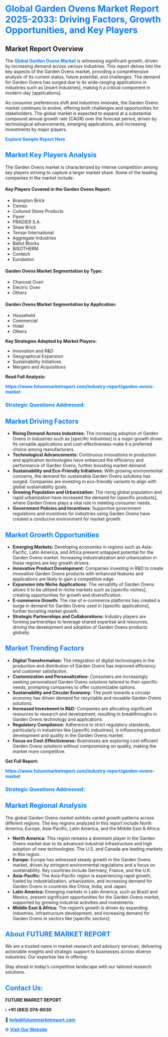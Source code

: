 <h1 style="color: #007BFF;">Global Garden Ovens Market Report 2025-2033: Driving Factors, Growth Opportunities, and Key Players</h1>

<section id="overview">
<h2>Market Report Overview</h2>
<p>The <a href="https://www.futuremarketreport.com/industry-report/garden-ovens-market" style="color: #007BFF; text-decoration: none;"><strong>Global Garden Ovens Market</strong></a> is witnessing significant growth, driven by increasing demand across various industries. This report delves into the key aspects of the Garden Ovens market, providing a comprehensive analysis of its current status, future potential, and challenges. The demand for Garden Ovens has surged due to its wide-ranging applications in industries such as [insert industries], making it a critical component in modern-day [applications].</p>
<p>As consumer preferences shift and industries innovate, the Garden Ovens market continues to evolve, offering both challenges and opportunities for stakeholders. The global market is expected to expand at a substantial compound annual growth rate (CAGR) over the forecast period, driven by technological advancements, emerging applications, and increasing investments by major players.</p>
</section>

<section id="overview">
<p><a href="https://www.futuremarketreport.com/request-sample/reportId=104022" style="color: #007BFF; text-decoration: none;"><strong>Explore Sample Report Here</strong></a></p>
</section>

<section id="key-players">
<h2 style="color: #007BFF;">Market Key Players Analysis</h2>
<p>The Garden Ovens market is characterized by intense competition among key players striving to capture a larger market share. Some of the leading companies in the market include:</p>
<h4>Key Players Covered in the Garden Ovens Report:</h4>
<ul><li>Brampton Brick</li><li>Cemex</li><li>Cultured Stone Products</li><li>Paver</li><li>PRADIER S.A.</li><li>Shaw Brick</li><li>Tensar International</li><li>Aggregate Industries</li><li>Ballut Blocks</li><li>BISOTHERM</li><li>Contech</li><li>Eurobeton</li></ul>
<h4>Garden Ovens Market Segmentation by Type:</h4>
<ul><li>Charcoal Oven</li><li>Electric Oven</li><li>Others</li></ul>

<h4>Garden Ovens Market Segmentation by Application:</h4>
<ul><li>Household</li><li>Commercial</li><li>Hotel</li><li>Others</li></ul>
<p><strong>Key Strategies Adopted by Market Players:</strong></p>
<ul>
<li>Innovation and R&D</li>
<li>Geographical Expansion</li>
<li>Sustainability Initiatives</li>
<li>Mergers and Acquisitions</li>
</ul>
</section>

<section>
<p><strong>Read Full Analysis: </strong></p><a href="https://www.futuremarketreport.com/industry-report/garden-ovens-market" style="color: #007BFF; text-decoration: none;"><strong>https://www.futuremarketreport.com/industry-report/garden-ovens-market</strong></a>
<h3 style="color: #007BFF;">Strategic Questions Addressed:</h3>
</section>

<section id="driving-factors">
<h2 style="color: #007BFF;">Market Driving Factors</h2>
<ul>
<li><strong>Rising Demand Across Industries:</strong> The increasing adoption of Garden Ovens in industries such as [specific industries] is a major growth driver. Its versatile applications and cost-effectiveness make it a preferred choice among manufacturers.</li>
<li><strong>Technological Advancements:</strong> Continuous innovations in production and application technologies have enhanced the efficiency and performance of Garden Ovens, further boosting market demand.</li>
<li><strong>Sustainability and Eco-Friendly Initiatives:</strong> With growing environmental concerns, the demand for sustainable Garden Ovens solutions has surged. Companies are investing in eco-friendly variants to align with global sustainability goals.</li>
<li><strong>Growing Population and Urbanization:</strong> The rising global population and rapid urbanization have increased the demand for [specific products], where Garden Ovens plays a vital role in meeting consumer needs.</li>
<li><strong>Government Policies and Incentives:</strong> Supportive government regulations and incentives for industries using Garden Ovens have created a conducive environment for market growth.</li>
</ul>
</section>

<section id="growth-opportunities">
<h2 style="color: #007BFF;">Market Growth Opportunities</h2>
<ul>
<li><strong>Emerging Markets:</strong> Developing economies in regions such as Asia-Pacific, Latin America, and Africa present untapped potential for the Garden Ovens market. Increasing industrialization and urbanization in these regions are key growth drivers.</li>
<li><strong>Innovative Product Development:</strong> Companies investing in R&D to create innovative Garden Ovens products with enhanced features and applications are likely to gain a competitive edge.</li>
<li><strong>Expansion into Niche Applications:</strong> The versatility of Garden Ovens allows it to be utilized in niche markets such as [specific niches], creating opportunities for growth and diversification.</li>
<li><strong>E-commerce Growth:</strong> The rise of e-commerce platforms has created a surge in demand for Garden Ovens used in [specific applications], further boosting market growth.</li>
<li><strong>Strategic Partnerships and Collaborations:</strong> Industry players are forming partnerships to leverage shared expertise and resources, driving the development and adoption of Garden Ovens products globally.</li>
</ul>
</section>

<section id="trending-factors">
<h2 style="color: #007BFF;">Market Trending Factors</h2>
<ul>
<li><strong>Digital Transformation:</strong> The integration of digital technologies in the production and distribution of Garden Ovens has improved efficiency and customer satisfaction.</li>
<li><strong>Customization and Personalization:</strong> Consumers are increasingly seeking personalized Garden Ovens solutions tailored to their specific needs, prompting companies to offer customizable options.</li>
<li><strong>Sustainability and Circular Economy:</strong> The push towards a circular economy has driven demand for recyclable and reusable Garden Ovens solutions.</li>
<li><strong>Increased Investment in R&D:</strong> Companies are allocating significant resources to research and development, resulting in breakthroughs in Garden Ovens technology and applications.</li>
<li><strong>Regulatory Compliance:</strong> Adherence to strict regulatory standards, particularly in industries like [specific industries], is influencing product development and quality in the Garden Ovens market.</li>
<li><strong>Focus on Cost-Effectiveness:</strong> Businesses are exploring cost-efficient Garden Ovens solutions without compromising on quality, making the market more competitive.</li>
</ul>
</section>

<section>
<p><strong>Get Full Report: </strong></p><a href="https://www.futuremarketreport.com/industry-report/garden-ovens-market" style="color: #007BFF; text-decoration: none;"><strong>https://www.futuremarketreport.com/industry-report/garden-ovens-market</strong></a>
<h3 style="color: #007BFF;">Strategic Questions Addressed:</h3>
</section>


<section id="regional-analysis">
<h2 style="color: #007BFF;">Market Regional Analysis</h2>
<p>The global Garden Ovens market exhibits varied growth patterns across different regions. The key regions analyzed in this report include North America, Europe, Asia-Pacific, Latin America, and the Middle East & Africa:</p>
<ul>
<li><strong>North America:</strong> This region remains a dominant player in the Garden Ovens market due to its advanced industrial infrastructure and high adoption of new technologies. The U.S. and Canada are leading markets in this region.</li>
<li><strong>Europe:</strong> Europe has witnessed steady growth in the Garden Ovens market, driven by stringent environmental regulations and a focus on sustainability. Key countries include Germany, France, and the U.K.</li>
<li><strong>Asia-Pacific:</strong> The Asia-Pacific region is experiencing rapid growth, fueled by industrialization, urbanization, and increasing demand for Garden Ovens in countries like China, India, and Japan.</li>
<li><strong>Latin America:</strong> Emerging markets in Latin America, such as Brazil and Mexico, present significant opportunities for the Garden Ovens market, supported by growing industrial activities and investments.</li>
<li><strong>Middle East & Africa:</strong> The region’s growth is driven by expanding industries, infrastructure development, and increasing demand for Garden Ovens in sectors like [specific sectors].</li>
</ul>
</section>

<footer>
<h2 style="color: #007BFF;">About FUTURE MARKET REPORT</h2>
<p>We are a trusted name in market research and advisory services, delivering actionable insights and strategic support to businesses across diverse industries. Our expertise lies in offering:</p>

<p>Stay ahead in today’s competitive landscape with our tailored research solutions.</p>

<h2 style="color: #007BFF;">Contact Us:</h2>
<p><strong>FUTURE MARKET REPORT</strong></p>
<p>📞 <strong>+91 (883) 074-8030</strong></p>
<p>📧 <strong><a href="mailto:help@futuremarketreport.com" style="color: #007BFF;">help@futuremarketreport.com</a></strong></p>
<p>🌐 <strong><a href="https://www.futuremarketreport.com/" style="color: #007BFF;">Visit Our Website</a></strong></p>
</footer>
